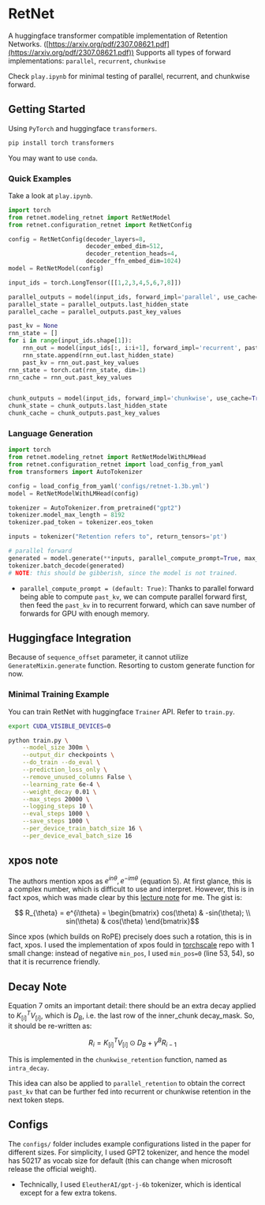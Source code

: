 # RetNet

A huggingface transformer compatible implementation of Retention Networks. ([https://arxiv.org/pdf/2307.08621.pdf](https://arxiv.org/pdf/2307.08621.pdf))
Supports all types of forward implementations: `parallel`, `recurrent`, `chunkwise`

Check `play.ipynb` for minimal testing of parallel, recurrent, and chunkwise forward.

## Getting Started

Using `PyTorch` and huggingface `transformers`.

```bash
pip install torch transformers
```

You may want to use `conda`.

### Quick Examples

Take a look at `play.ipynb`.

```python
import torch
from retnet.modeling_retnet import RetNetModel
from retnet.configuration_retnet import RetNetConfig

config = RetNetConfig(decoder_layers=8,
                      decoder_embed_dim=512,
                      decoder_retention_heads=4,
                      decoder_ffn_embed_dim=1024)
model = RetNetModel(config)

input_ids = torch.LongTensor([[1,2,3,4,5,6,7,8]])

parallel_outputs = model(input_ids, forward_impl='parallel', use_cache=True)
parallel_state = parallel_outputs.last_hidden_state
parallel_cache = parallel_outputs.past_key_values

past_kv = None
rnn_state = []
for i in range(input_ids.shape[1]):
    rnn_out = model(input_ids[:, i:i+1], forward_impl='recurrent', past_key_values=past_kv, use_cache=True, sequence_offset=i)
    rnn_state.append(rnn_out.last_hidden_state)
    past_kv = rnn_out.past_key_values
rnn_state = torch.cat(rnn_state, dim=1)
rnn_cache = rnn_out.past_key_values


chunk_outputs = model(input_ids, forward_impl='chunkwise', use_cache=True, recurrent_chunk_size=4)
chunk_state = chunk_outputs.last_hidden_state
chunk_cache = chunk_outputs.past_key_values

```

### Language Generation


```python
import torch
from retnet.modeling_retnet import RetNetModelWithLMHead
from retnet.configuration_retnet import load_config_from_yaml
from transformers import AutoTokenizer

config = load_config_from_yaml('configs/retnet-1.3b.yml')
model = RetNetModelWithLMHead(config)

tokenizer = AutoTokenizer.from_pretrained("gpt2")
tokenizer.model_max_length = 8192
tokenizer.pad_token = tokenizer.eos_token

inputs = tokenizer("Retention refers to", return_tensors='pt')

# parallel forward
generated = model.generate(**inputs, parallel_compute_prompt=True, max_new_tokens=20)
tokenizer.batch_decode(generated)
# NOTE: this should be gibberish, since the model is not trained.
```

- `parallel_compute_prompt = (default: True)`: Thanks to parallel forward being able
  to compute `past_kv`, we can compute parallel forward first, then feed the `past_kv`
  in to recurrent forward, which can save number of forwards for GPU with enough memory.

## Huggingface Integration

Because of `sequence_offset` parameter, it cannot utilize `GenerateMixin.generate` function.
Resorting to custom generate function for now.

### Minimal Training Example

You can train RetNet with huggingface `Trainer` API. Refer to `train.py`.

```bash
export CUDA_VISIBLE_DEVICES=0

python train.py \
    --model_size 300m \
    --output_dir checkpoints \
    --do_train --do_eval \
    --prediction_loss_only \
    --remove_unused_columns False \
    --learning_rate 6e-4 \
    --weight_decay 0.01 \
    --max_steps 20000 \
    --logging_steps 10 \
    --eval_steps 1000 \
    --save_steps 1000 \
    --per_device_train_batch_size 16 \
    --per_device_eval_batch_size 16

```

## xpos note

The authors mention xpos as $e^{in\theta}, e^{-im\theta}$ (equation 5). At first glance, this is
a complex number, which is difficult to use and interpret. However, this is in fact xpos,
which was made clear by this [lecture note](https://banica.u-cergy.fr/pdf/la3.pdf) for me.
The gist is:

$$ R_{\theta} = e^{i\theta} = \begin{bmatrix} cos(\theta) & -sin(\theta); \\ sin(\theta) & cos(\theta) \end{bmatrix}$$

Since xpos (which builds on RoPE) precisely does such a rotation, this is in fact, xpos.
I used the implementation of xpos fould in [torchscale](https://github.com/microsoft/torchscale)
repo with 1 small change:
instead of negative `min_pos`, I used `min_pos=0` (line 53, 54), so that it is
recurrence friendly.

## Decay Note

Equation 7 omits an important detail: there should be an extra decay applied to
$K^T_{[i]}V_{[i]}$, which is $D_{B}$, i.e. the last row of the inner_chunk decay_mask.
So, it should be re-written as:

$$R_i = K^T_{[i]}V_{[i]} \odot D_{B} + \gamma ^B R_{i-1}$$

This is implemented in the `chunkwise_retention` function, named as `intra_decay`.

This idea can also be applied to `parallel_retention` to obtain the correct `past_kv` that can be
further fed into recurrent or chunkwise retention in the next token steps.

## Configs

The `configs/` folder includes example configurations listed in the paper for
different sizes. For simplicity, I used GPT2 tokenizer, and hence the model
has 50217 as vocab size for default (this can change when microsoft release the official
weight).

- Technically, I used `EleutherAI/gpt-j-6b` tokenizer, which is identical except for
  a few extra tokens.